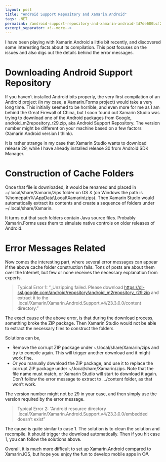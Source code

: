 ```yaml
---
layout: post
title: "Android Support Repository and Xamarin.Android"
tags: .NET
permalink: /android-support-repository-and-xamarin-android-4d7de680bcf2
excerpt_separator: <!--more-->
---
```

I have been playing with Xamarin.Android a little bit recently, and discovered some interesting facts about its compilation. This post focuses on the issues and also digs out the details behind the error messages.
<!--more-->

# Downloading Android Support Repository

If you haven’t installed Android bits properly, the very first compilation of an Android project (in my case, a Xamarin.Forms project) would take a very long time. This initially seemed to be horrible, and even more for me as I am behind the Great Firewall of China, but I soon found out Xamarin Studio was trying to download one of the Android packages from Google, android_m2repository_r29.zip, aka Android Support Repository. The version number might be different on your machine based on a few factors (Xamarin.Android version I think).

It is rather strange in my case that Xamarin Studio wants to download release 29, while I have already installed release 30 from Android SDK Manager.

# Construction of Cache Folders

Once that file is downloaded, it would be renamed and placed in ~/.local/share/Xamarin/zips folder on OS X (on Windows the path is %homepath%\AppData\Local\Xamarin\zips). Then Xamarin Studio would automatically extract its contents and create a sequence of folders under ~/.local/share/Xamarin.

It turns out that such folders contain Java source files. Probably Xamarin.Forms uses them to simulate native controls on older releases of Android.

# Error Messages Related

Now comes the interesting part, where several error messages can appear if the above cache folder construction fails. Tons of posts are about them over the Internet, but few or none receives the necessary explanation from experts.

> Typical Error 1: “_Unzipping failed. Please download https://dl-ssl.google.com/android/repository/android_m2repository_r29.zip and extract it to the .local/Xamarin/Xamarin.Android.Support.v4/23.3.0.0/content directory.”

The exact cause of the above error, is that during the download process, something broke the ZIP package. Then Xamarin Studio would not be able to extract the necessary files to construct the folders.

Solutions can be,

* Remove the corrupt ZIP package under ~/.local/share/Xamarin/zips and try to compile again. This will trigger another download and it might work fine.
* Or you manually download the ZIP package, and use it to replace the corrupt ZIP package under ~/.local/share/Xamarin/zips. Note that the file name must match, or Xamarin Studio will start to download it again. Don’t follow the error message to extract to …/content folder, as that won’t work.

The version number might not be 29 in your case, and then simply use the version required by the error message.

> Typical Error 2: “Android resource directory .local/Xamarin/Xamarin.Android.Support.v4/23.3.0.0/embedded doesn’t exist”

The cause is quite similar to case 1. The solution is to clean the solution and recompile. It should trigger the download automatically. Then if you hit case 1, you can follow the solutions above.

Overall, it is much more difficult to set up Xamarin.Android compared to Xamarin.iOS, but hope you enjoy the fun to develop mobile apps in C#.
